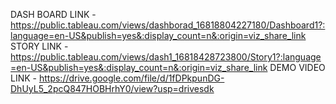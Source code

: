DASH BOARD LINK - https://public.tableau.com/views/dashborad_16818804227180/Dashboard1?:language=en-US&publish=yes&:display_count=n&:origin=viz_share_link
STORY LINK - https://public.tableau.com/views/dash1_16818428723800/Story1?:language=en-US&publish=yes&:display_count=n&:origin=viz_share_link
DEMO VIDEO LINK - https://drive.google.com/file/d/1fDPkpunDG-DhUyL5_2pcQ847HOBHrhY0/view?usp=drivesdk
